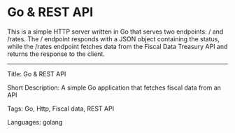 # Go & REST API

This is a simple HTTP server written in Go that serves two endpoints: / and /rates. The / endpoint responds with a JSON object containing the status, while the /rates endpoint fetches data from the Fiscal Data Treasury API and returns the response to the client.

---

Title: Go & REST API

Short Description: A simple Go application that fetches fiscal data from an API

Tags: Go, Http, Fiscal data, REST API

Languages: golang
